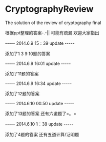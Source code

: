 CryptographyReview
==================

The solution of the review of cryptography final

根据ppt整理的答案-.-|| 可能有疏漏 欢迎大家指出

----- 2014.6.9 15：39 update -----

添加了1 3 9 10题的答案

----- 2014.6.9 16:01 update -----

添加了11题的答案

----- 2014.6.9 16:34 update -----

添加了12题的答案

----- 2014.6.10 00:50 update -----

添加了13题的答案 还有六道题了=。=

----- 2014.6.10 1：38 update -----

添加了4题的答案 还有五道计算/证明题
